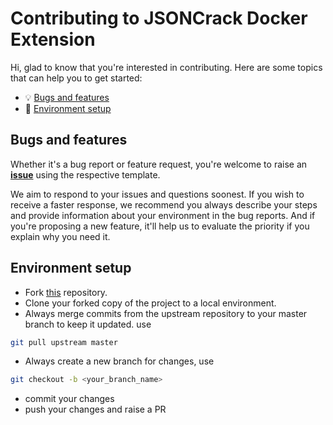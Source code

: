 # Contributing to JSONCrack Docker Extension

Hi, glad to know that you're interested in contributing. Here are
some topics that can help you to get started:

- 💡 [Bugs and features](#bugs-and-features)
- 🔧 [Environment setup](#environment-setup)

## Bugs and features

Whether it's a bug report or feature request, you're welcome to raise an
**[issue](https://github.com/marcelo-ochoa/jsoncrack-docker-extension/issues)** using the respective
template.

We aim to respond to your issues and questions soonest. If you wish to receive a
faster response, we recommend you always describe your steps and provide
information about your environment in the bug reports. And if you're proposing a
new feature, it'll help us to evaluate the priority if you explain why you need
it.

## Environment setup

- Fork [this](https://github.com/marcelo-ochoa/jsoncrack-docker-extension.git) repository.
- Clone your forked copy of the project to a local environment.
- Always merge commits from the upstream repository to your master branch to keep it updated.
 use

```bash
git pull upstream master
```

- Always create a new branch for changes, use

```bash
git checkout -b <your_branch_name>
```

- commit your changes
- push your changes and raise a PR
